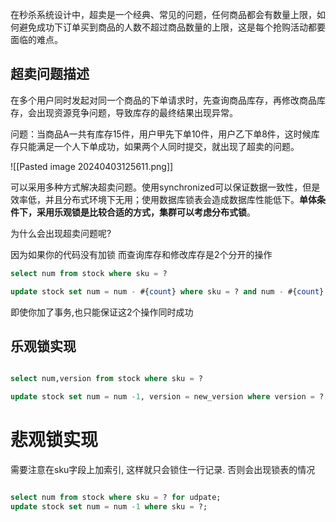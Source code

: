 
在秒杀系统设计中，超卖是一个经典、常见的问题，任何商品都会有数量上限，如何避免成功下订单买到商品的人数不超过商品数量的上限，这是每个抢购活动都要面临的难点。

## 超卖问题描述

在多个用户同时发起对同一个商品的下单请求时，先查询商品库存，再修改商品库存，会出现资源竞争问题，导致库存的最终结果出现异常。

问题：当商品A一共有库存15件，用户甲先下单10件，用户乙下单8件，这时候库存只能满足一个人下单成功，如果两个人同时提交，就出现了超卖的问题。

![[Pasted image 20240403125611.png]]


可以采用多种方式解决超卖问题。使用synchronized可以保证数据一致性，但是效率低，并且分布式环境下无用；使用数据库锁表会造成数据库性能低下。**单体条件下，采用乐观锁是比较合适的方式，集群可以考虑分布式锁**。


为什么会出现超卖问题呢?

因为如果你的代码没有加锁 而查询库存和修改库存是2个分开的操作

```sql
select num from stock where sku = ?

update stock set num = num - #{count} where sku = ? and num - #{count} > 0;
```

即使你加了事务,也只能保证这2个操作同时成功





## 乐观锁实现

```sql

select num,version from stock where sku = ?

update stock set num = num -1, version = new_version where version = ? and sku = ?
```


# 悲观锁实现

需要注意在sku字段上加索引, 这样就只会锁住一行记录. 否则会出现锁表的情况

```sql

select num from stock where sku = ? for udpate;
update stock set num = num -1 where sku = ?;
```





